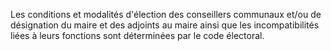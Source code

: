 Les conditions et modalités d'élection des conseillers communaux et/ou de désignation du maire et des adjoints au maire ainsi que les incompatibilités liées à leurs fonctions sont déterminées par le code électoral.